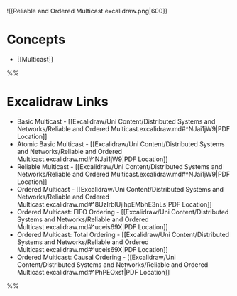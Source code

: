 ![[Reliable and Ordered Multicast.excalidraw.png|600]]

# Concepts

- [[Multicast]]

%%
# Excalidraw Links

- Basic Multicast - [[Excalidraw/Uni Content/Distributed Systems and Networks/Reliable and Ordered Multicast.excalidraw.md#^NJai1jW9|PDF Location]]
- Atomic Basic Multicast - [[Excalidraw/Uni Content/Distributed Systems and Networks/Reliable and Ordered Multicast.excalidraw.md#^NJai1jW9|PDF Location]]
- Reliable Multicast - [[Excalidraw/Uni Content/Distributed Systems and Networks/Reliable and Ordered Multicast.excalidraw.md#^NJai1jW9|PDF Location]]
- Ordered Multicast - [[Excalidraw/Uni Content/Distributed Systems and Networks/Reliable and Ordered Multicast.excalidraw.md#^8UzIrblUjihpEMbhE3nLs|PDF Location]]
- Ordered Multicast: FIFO Ordering - [[Excalidraw/Uni Content/Distributed Systems and Networks/Reliable and Ordered Multicast.excalidraw.md#^uceis69X|PDF Location]]
- Ordered Multicast: Total Ordering - [[Excalidraw/Uni Content/Distributed Systems and Networks/Reliable and Ordered Multicast.excalidraw.md#^uceis69X|PDF Location]]
- Ordered Multicast: Causal Ordering - [[Excalidraw/Uni Content/Distributed Systems and Networks/Reliable and Ordered Multicast.excalidraw.md#^PhPEOxsf|PDF Location]]

%%